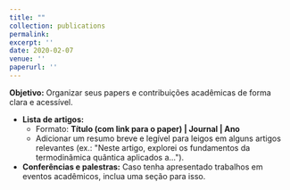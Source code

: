 ```yaml
---
title: ""
collection: publications
permalink: 
excerpt: ''
date: 2020-02-07
venue: ''
paperurl: ''
---
```

**Objetivo:** Organizar seus papers e contribuições acadêmicas de forma clara e acessível.

- **Lista de artigos:**
    - Formato: **Título (com link para o paper) | Journal | Ano**
    - Adicionar um resumo breve e legível para leigos em alguns artigos relevantes (ex.: "Neste artigo, explorei os fundamentos da termodinâmica quântica aplicados a...").
- **Conferências e palestras:** Caso tenha apresentado trabalhos em eventos acadêmicos, inclua uma seção para isso.
